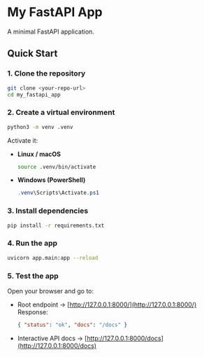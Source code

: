 # My FastAPI App

A minimal FastAPI application.

## Quick Start

### 1. Clone the repository
```bash
git clone <your-repo-url>
cd my_fastapi_app
```

### 2. Create a virtual environment
```bash
python3 -m venv .venv
```

Activate it:

- **Linux / macOS**
  ```bash
  source .venv/bin/activate
  ```
- **Windows (PowerShell)**
  ```powershell
  .venv\Scripts\Activate.ps1
  ```

### 3. Install dependencies
```bash
pip install -r requirements.txt
```

### 4. Run the app
```bash
uvicorn app.main:app --reload
```

### 5. Test the app
Open your browser and go to:

- Root endpoint → [http://127.0.0.1:8000/](http://127.0.0.1:8000/)  
  Response:
  ```json
  { "status": "ok", "docs": "/docs" }
  ```

- Interactive API docs → [http://127.0.0.1:8000/docs](http://127.0.0.1:8000/docs)
